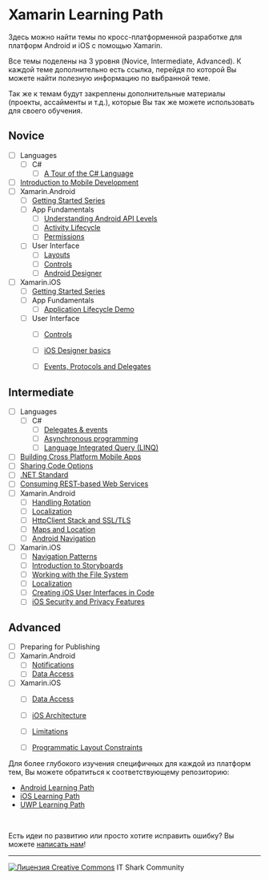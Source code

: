 # Xamarin Learning Path

Здесь можно найти темы по кросс-платформенной разработке для платформ Android и iOS с помощью Xamarin.

Все темы поделены на 3 уровня (Novice, Intermediate, Advanced). К каждой теме дополнительно есть ссылка, перейдя по которой Вы можете найти полезную информацию по выбранной теме.

Так же к темам будут закреплены дополнительные материалы (проекты, ассайменты и т.д.), которые Вы так же можете использовать для своего обучения.

## Novice
- [ ] Languages
    - [ ] C#
        - [ ] [A Tour of the C# Language](https://docs.microsoft.com/en-us/dotnet/csharp/tour-of-csharp/)
- [ ] [Introduction to Mobile Development](https://docs.microsoft.com/en-us/xamarin/cross-platform/get-started/introduction-to-mobile-development)
- [ ] Xamarin.Android
    - [ ] [Getting Started Series](https://docs.microsoft.com/en-us/xamarin/android/get-started/index)
    - [ ] App Fundamentals
        - [ ] [Understanding Android API Levels](https://docs.microsoft.com/en-us/xamarin/android/app-fundamentals/android-api-levels)
        - [ ] [Activity Lifecycle](https://docs.microsoft.com/en-us/xamarin/android/app-fundamentals/activity-lifecycle/)
        - [ ] [Permissions](https://docs.microsoft.com/en-us/xamarin/android/app-fundamentals/permissions)
    - [ ] User Interface
        - [ ] [Layouts](https://docs.microsoft.com/en-us/xamarin/android/user-interface/layouts/index)
        - [ ] [Controls](https://docs.microsoft.com/en-us/xamarin/android/user-interface/controls/)
        - [ ] [Android Designer](https://docs.microsoft.com/en-us/xamarin/android/user-interface/android-designer/index)
- [ ] Xamarin.iOS
    - [ ] [Getting Started Series](https://docs.microsoft.com/en-us/xamarin/ios/get-started/index)
    - [ ] App Fundamentals
        - [ ] [Application Lifecycle Demo](https://docs.microsoft.com/en-us/xamarin/ios/app-fundamentals/backgrounding/application-lifecycle-demo)
    - [ ] User Interface
        - [ ] [Controls](https://docs.microsoft.com/en-us/xamarin/ios/user-interface/controls/index)
        - [ ] [iOS Designer basics](https://docs.microsoft.com/en-us/xamarin/ios/user-interface/designer/introduction)
        - [ ] [Events, Protocols and Delegates](https://docs.microsoft.com/en-us/xamarin/ios/app-fundamentals/delegates-protocols-and-events)

        
## Intermediate

- [ ] Languages
    - [ ] C#
        - [ ] [Delegates & events](https://docs.microsoft.com/en-us/dotnet/csharp/delegates-events)
        - [ ] [Asynchronous programming](https://docs.microsoft.com/en-us/dotnet/csharp/async)
        - [ ] [Language Integrated Query (LINQ)](https://docs.microsoft.com/en-us/dotnet/csharp/linq/)
- [ ] [Building Cross Platform Mobile Apps](https://docs.microsoft.com/en-us/xamarin/cross-platform/app-fundamentals/building-cross-platform-applications/index)
- [ ] [Sharing Code Options](https://docs.microsoft.com/en-us/xamarin/cross-platform/app-fundamentals/code-sharing)
- [ ] [.NET Standard](https://docs.microsoft.com/en-us/xamarin/cross-platform/app-fundamentals/net-standard?tabs=vswin)
- [ ] [Consuming REST-based Web Services](https://docs.microsoft.com/en-us/xamarin/xamarin-forms/data-cloud/consuming/rest)
- [ ] Xamarin.Android
    - [ ] [Handling Rotation](https://docs.microsoft.com/en-us/xamarin/android/app-fundamentals/handling-rotation)
    - [ ] [Localization](https://docs.microsoft.com/en-us/xamarin/android/app-fundamentals/localization)
    - [ ] [HttpClient Stack and SSL/TLS](https://docs.microsoft.com/en-us/xamarin/android/app-fundamentals/http-stack?tabs=vswin)
    - [ ] [Maps and Location](https://docs.microsoft.com/en-us/xamarin/android/platform/maps-and-location/)
    - [ ] [Android Navigation](https://www.slideshare.net/JamesMontemagno/evolve-2014-effective-navigation-in-xamarin-android)
- [ ] Xamarin.iOS
    - [ ] [Navigation Patterns](https://dailydotnettips.com/2016/07/12/understanding-the-navigation-pattern-for-ios-mobile-app-development/)
    - [ ] [Introduction to Storyboards](https://docs.microsoft.com/en-us/xamarin/ios/user-interface/storyboards/?tabs=vsmac)
    - [ ] [Working with the File System](https://docs.microsoft.com/en-us/xamarin/ios/app-fundamentals/file-system)
    - [ ] [Localization](https://docs.microsoft.com/en-us/xamarin/ios/app-fundamentals/localization/index)
    - [ ] [Creating iOS User Interfaces in Code](https://docs.microsoft.com/en-us/xamarin/ios/app-fundamentals/ios-code-only?tabs=vswin)
    - [ ] [iOS Security and Privacy Features](https://docs.microsoft.com/en-us/xamarin/ios/app-fundamentals/security-privacy?tabs=vswin)

## Advanced

- [ ] Preparing for Publishing
- [ ] Xamarin.Android
    - [ ] [Notifications](https://docs.microsoft.com/en-us/xamarin/android/app-fundamentals/notifications/)
    - [ ] [Data Access](https://docs.microsoft.com/en-us/xamarin/android/data-cloud/data-access/index)
- [ ] Xamarin.iOS
    - [ ] [Data Access](https://docs.microsoft.com/en-us/xamarin/ios/data-cloud/data/index)
    - [ ] [iOS Architecture](https://docs.microsoft.com/en-us/xamarin/ios/internals/architecture)
    - [ ] [Limitations](https://docs.microsoft.com/en-us/xamarin/ios/internals/limitations)
    - [ ] [Programmatic Layout Constraints](https://docs.microsoft.com/en-us/xamarin/ios/user-interface/programmatic-layout-constraints)



Для более глубокого изучения специфичных для каждой из платформ тем, Вы можете обратиться к соответствующему репозиторию:
- [Android Learning Path](https://github.com/it-shark-pro/mobile-android/blob/master/learning-path.md)
- [iOS Learning Path](https://github.com/it-shark-pro/mobile-ios/blob/master/learning-path.md)
- [UWP Learning Path](https://github.com/it-shark-pro/mobile-uwp/blob/master/learning-path.md)

&nbsp;

Есть идеи по развитию или просто хотите исправить ошибку? Вы можете [написать нам](https://github.com/it-shark-pro/mobile-xamarin/issues/new)!

---
[![Лицензия Creative Commons](https://i.creativecommons.org/l/by/4.0/80x15.png)](http://creativecommons.org/licenses/by/4.0/) IT Shark Community
